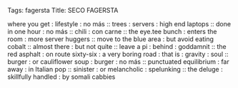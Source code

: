 Tags: fagersta
Title: SECO FAGERSTA
  
where you get : lifestyle : no más :: trees : servers : high end laptops :: done in one hour : no más :: chili : con carne :: the eye.tee bunch : enters the room : more server huggers :: move to the blue area : but avoid eating cobalt :: almost there : but not quite :: leave a pi : behind : goddamnit :: the red asphalt : on route sixty-six : a very boring road : that is : gravity : soul :: burger : or cauliflower soup : burger : no más :: punctuated equilibrium : far away : in Italian pop :: sinister : or melancholic : spelunking :: the deluge : skillfully handled : by somali cabbies